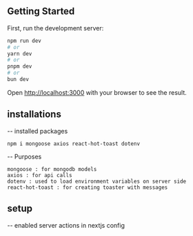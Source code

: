 ## Getting Started

First, run the development server:

```bash
npm run dev
# or
yarn dev
# or
pnpm dev
# or
bun dev
```

Open [http://localhost:3000](http://localhost:3000) with your browser to see the result.

## installations 
-- installed packages
    
    npm i mongoose axios react-hot-toast dotenv

-- Purposes

    mongoose : for mongodb models
    axios : for api calls
    dotenv : used to load environment variables on server side
    react-hot-toast : for creating toaster with messages

## setup
-- enabled server actions in nextjs config


